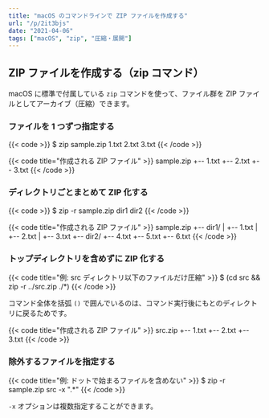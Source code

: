 ```yaml
---
title: "macOS のコマンドラインで ZIP ファイルを作成する"
url: "/p/2it3bjs"
date: "2021-04-06"
tags: ["macOS", "zip", "圧縮・展開"]
---
```


ZIP ファイルを作成する（zip コマンド）
----

macOS に標準で付属している `zip` コマンドを使って、ファイル群を ZIP ファイルとしてアーカイブ（圧縮）できます。

### ファイルを 1 つずつ指定する

{{< code >}}
$ zip sample.zip 1.txt 2.txt 3.txt
{{< /code >}}

{{< code title="作成される ZIP ファイル" >}}
sample.zip
  +-- 1.txt
  +-- 2.txt
  +-- 3.txt
{{< /code >}}

### ディレクトリごとまとめて ZIP 化する

{{< code >}}
$ zip -r sample.zip dir1 dir2
{{< /code >}}

{{< code title="作成される ZIP ファイル" >}}
sample.zip
  +-- dir1/
  |     +-- 1.txt
  |     +-- 2.txt
  |     +-- 3.txt
  +-- dir2/
        +-- 4.txt
        +-- 5.txt
        +-- 6.txt
{{< /code >}}

### トップディレクトリを含めずに ZIP 化する

{{< code title="例: src ディレクトリ以下のファイルだけ圧縮" >}}
$ (cd src && zip -r ../src.zip ./*)
{{< /code >}}

コマンド全体を括弧 `()` で囲んでいるのは、コマンド実行後にもとのディレクトリに戻るためです。

{{< code title="作成される ZIP ファイル" >}}
src.zip
  +-- 1.txt
  +-- 2.txt
  +-- 3.txt
{{< /code >}}

### 除外するファイルを指定する

{{< code title="例: ドットで始まるファイルを含めない" >}}
$ zip -r sample.zip src -x ".*"
{{< /code >}}

`-x` オプションは複数指定することができます。

